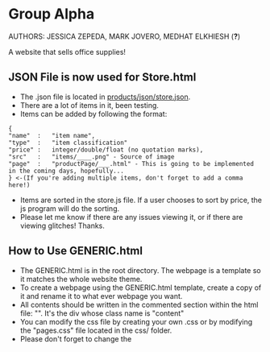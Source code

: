 # Group Alpha
AUTHORS: JESSICA ZEPEDA, MARK JOVERO, MEDHAT ELKHIESH (**?**)

A website that sells office supplies!

## JSON File is now used for Store.html
- The .json file is located in [products/json/store.json](https://github.com/Mark-Jovero/GroupAlpha/blob/master/products/json/store.json).
- There are a lot of items in it, been testing.
- Items can be added by following the format:
```
{
"name"  :   "item name",
"type"  :   "item classification"
"price" :   integer/double/float (no quotation marks),
"src"   :   "items/____.png" - Source of image
"page"  :   "productPage/___.html" - This is going to be implemented in the coming days, hopefully...
} <-(If you're adding multiple items, don't forget to add a comma here!)
```
- Items are sorted in the store.js file. If a user chooses to sort by price, the js program will do the sorting.
- Please let me know if there are any issues viewing it, or if there are viewing glitches! Thanks.

## How to Use GENERIC.html
- The GENERIC.html is in the root directory. The webpage is a template so it matches the whole website theme.
- To create a webpage using the GENERIC.html template, create a copy of it and rename it to what ever webpage you want.
- All contents should be written in the commented section within the html file: "<!-- CONTENTS GO HERE -->". It's the div whose class name is "content"
- You can modify the css file by creating your own .css or by modifying the "pages.css" file located in the css/ folder.
- Please don't forget to change the <title> tag!

## NOTES
- ** The index.html page has changed. Layout now uses a grid system. Let me know how you like it.
- Link to view the website has changed to **https://mark-jovero.github.io/GroupAlpha/**
- Navbar and footer are in the frames folder. Both are implemented using <iframe> tag. In order to change a link, go to the frames folder and edit links there. This makes it easier to manage the website (ie, not having to go to each webpage to edit links).

## TODO [due n/a]
  - ~~finish websites/links~~
  - ~~Product art~~
  - *work on .css files
  - Replace product art with something more "modern"
  - Replace iFrames with javascript, once prof. Bierman allows use of js
  - *Add product page for each product* (and remove some (or all) of the boxes)
  - Work on logo
  - Create social media accounts?
  
 ## CONCEPTS/IDEAS
  - Your (Jessica) idea about a video as a background (?) for the home page. Looks like it matches well with our theme.
  - Colorize our overall theme. Gray seems too bland.
  
